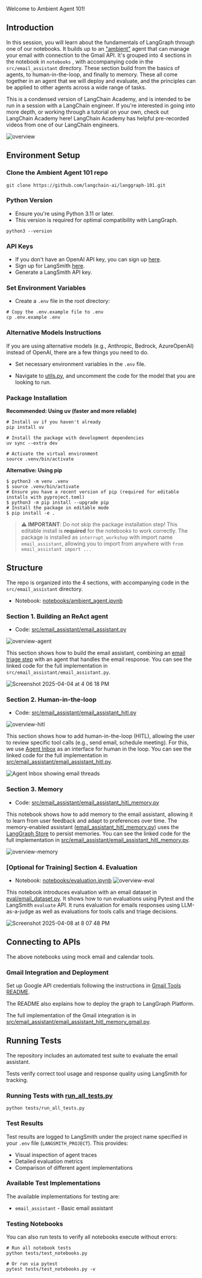 Welcome to Ambient Agent 101!

## Introduction
In this session, you will learn about the fundamentals of LangGraph through one of our notebooks. It builds up to an ["ambient"](https://blog.langchain.dev/introducing-ambient-agents/) agent that can manage your email with connection to the Gmail API. It's grouped into 4 sections in the notebook in `notebooks` , with accompanying code in the `src/email_assistant` directory. These section build from the basics of agents, to human-in-the-loop, and finally to memory. These all come together in an agent that we will deploy and evaluate, and the principles can be applied to other agents across a wide range of tasks. 

This is a condensed version of LangChain Academy, and is intended to be run in a session with a LangChain engineer. If you're interested in going into more depth, or working through a tutorial on your own, check out LangChain Academy here! LangChain Academy has helpful pre-recorded videos from one of our LangChain engineers.

![overview](notebooks/img/overview.png)




## Environment Setup 

### Clone the Ambient Agent 101 repo
```
git clone https://github.com/langchain-ai/langgraph-101.git
```

### Python Version

* Ensure you're using Python 3.11 or later. 
* This version is required for optimal compatibility with LangGraph. 

```shell
python3 --version
```

### API Keys

* If you don't have an OpenAI API key, you can sign up [here](https://openai.com/index/openai-api/).
* Sign up for LangSmith [here](https://smith.langchain.com/).
* Generate a LangSmith API key.

### Set Environment Variables 

* Create a `.env` file in the root directory:
```shell
# Copy the .env.example file to .env
cp .env.example .env
```


### Alternative Models Instructions 

If you are using alternative models (e.g., Anthropic, Bedrock, AzureOpenAI) instead of OpenAI, there are a few things you need to do.

* Set necessary environment variables in the `.env` file.

* Navigate to [utils.py](/src/email_assistant/utils.py), and uncomment the code for the model that you are looking to run. 




### Package Installation

**Recommended: Using uv (faster and more reliable)**

```shell
# Install uv if you haven't already
pip install uv

# Install the package with development dependencies
uv sync --extra dev

# Activate the virtual environment
source .venv/bin/activate
```

**Alternative: Using pip**

```shell
$ python3 -m venv .venv
$ source .venv/bin/activate
# Ensure you have a recent version of pip (required for editable installs with pyproject.toml)
$ python3 -m pip install --upgrade pip
# Install the package in editable mode
$ pip install -e .
```

> **⚠️ IMPORTANT**: Do not skip the package installation step! This editable install is **required** for the notebooks to work correctly. The package is installed as `interrupt_workshop` with import name `email_assistant`, allowing you to import from anywhere with `from email_assistant import ...`



## Structure 

The repo is organized into the 4 sections, with accompanying code in the `src/email_assistant` directory.

* Notebook: [notebooks/ambient_agent.ipynb](/notebooks/ambient_agent.ipynb)

### Section 1. Building an ReAct agent 

* Code: [src/email_assistant/email_assistant.py](/src/email_assistant/email_assistant.py)

![overview-agent](notebooks/img/overview_agent.png)

This section shows how to build the email assistant, combining an [email triage step](https://langchain-ai.github.io/langgraph/tutorials/workflows/) with an agent that handles the email response. You can see the linked code for the full implementation in `src/email_assistant/email_assistant.py`.

![Screenshot 2025-04-04 at 4 06 18 PM](notebooks/img/studio.png)


### Section 2. Human-in-the-loop 
* Code: [src/email_assistant/email_assistant_hitl.py](/src/email_assistant/email_assistant_hitl.py)

![overview-hitl](notebooks/img/overview_hitl.png)

This section shows how to add human-in-the-loop (HITL), allowing the user to review specific tool calls (e.g., send email, schedule meeting). For this, we use [Agent Inbox](https://github.com/langchain-ai/agent-inbox) as an interface for human in the loop. You can see the linked code for the full implementation in [src/email_assistant/email_assistant_hitl.py](/src/email_assistant/email_assistant_hitl.py).

![Agent Inbox showing email threads](notebooks/img/agent-inbox.png)

### Section 3. Memory  
* Code: [src/email_assistant/email_assistant_hitl_memory.py](/src/email_assistant/email_assistant_hitl_memory.py)

This notebook shows how to add memory to the email assistant, allowing it to learn from user feedback and adapt to preferences over time. The memory-enabled assistant ([email_assistant_hitl_memory.py](/src/email_assistant/email_assistant_hitl_memory.py)) uses the [LangGraph Store](https://langchain-ai.github.io/langgraph/concepts/memory/#long-term-memory) to persist memories. You can see the linked code for the full implementation in [src/email_assistant/email_assistant_hitl_memory.py](/src/email_assistant/email_assistant_hitl_memory.py).

![overview-memory](notebooks/img/overview_memory.png)  




### [Optional for Training] Section 4. Evaluation 
* Notebook: [notebooks/evaluation.ipynb](/notebooks/evaluation.ipynb)
![overview-eval](notebooks/img/overview_eval.png)

This notebook introduces evaluation with an email dataset in [eval/email_dataset.py](/eval/email_dataset.py). It shows how to run evaluations using Pytest and the LangSmith `evaluate` API. It runs evaluation for emails responses using LLM-as-a-judge as well as evaluations for tools calls and triage decisions.

![Screenshot 2025-04-08 at 8 07 48 PM](notebooks/img/eval.png)




## Connecting to APIs  

The above notebooks using mock email and calendar tools. 

### Gmail Integration and Deployment

Set up Google API credentials following the instructions in [Gmail Tools README](src/email_assistant/tools/gmail/README.md).

The README also explains how to deploy the graph to LangGraph Platform.

The full implementation of the Gmail integration is in [src/email_assistant/email_assistant_hitl_memory_gmail.py](/src/email_assistant/email_assistant_hitl_memory_gmail.py).

## Running Tests

The repository includes an automated test suite to evaluate the email assistant. 

Tests verify correct tool usage and response quality using LangSmith for tracking.

### Running Tests with [run_all_tests.py](/tests/run_all_tests.py)

```shell
python tests/run_all_tests.py
```

### Test Results

Test results are logged to LangSmith under the project name specified in your `.env` file (`LANGSMITH_PROJECT`). This provides:
- Visual inspection of agent traces
- Detailed evaluation metrics
- Comparison of different agent implementations

### Available Test Implementations

The available implementations for testing are:
- `email_assistant` - Basic email assistant

### Testing Notebooks

You can also run tests to verify all notebooks execute without errors:

```shell
# Run all notebook tests
python tests/test_notebooks.py

# Or run via pytest
pytest tests/test_notebooks.py -v
```

